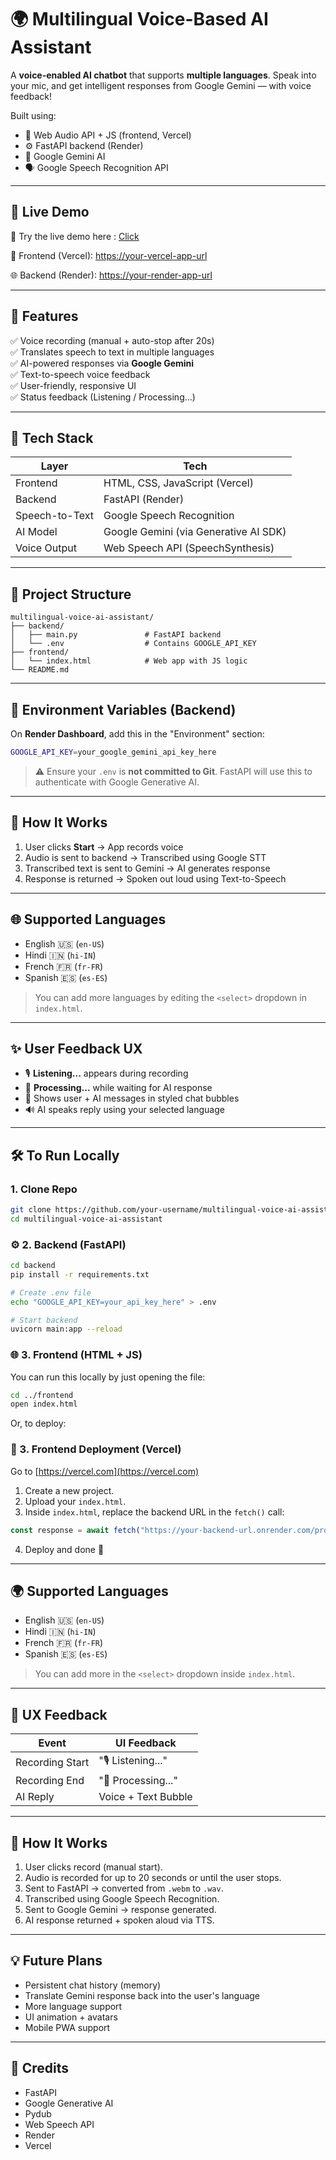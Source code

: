 # 🌍 Multilingual Voice-Based AI Assistant

A **voice-enabled AI chatbot** that supports **multiple languages**. Speak into your mic, and get intelligent responses from Google Gemini — with voice feedback!

Built using:
- 🎤 Web Audio API + JS (frontend, Vercel)
- ⚙️ FastAPI backend (Render)
- 🧠 Google Gemini AI
- 🗣️ Google Speech Recognition API

---

## 🚀 Live Demo

🔗 Try the live demo here : [ Click ](https://multilingual-voice-based-ai-git-4983bc-amrits-projects-1a6211f2.vercel.app)

🔗 Frontend (Vercel): [https://your-vercel-app-url](https://multilingual-voice-based-ai-git-4983bc-amrits-projects-1a6211f2.vercel.app)

🌐 Backend (Render): [https://your-render-app-url](https://dashboard.render.com/web/srv-cvo2vs49c44c73bhteo0/deploys/dep-cvoaid6mcj7s7380h9cg)

---

## 📸 Features

✅ Voice recording (manual + auto-stop after 20s)  
✅ Translates speech to text in multiple languages  
✅ AI-powered responses via **Google Gemini**  
✅ Text-to-speech voice feedback  
✅ User-friendly, responsive UI  
✅ Status feedback (Listening / Processing...)

---

## 🧠 Tech Stack

| Layer         | Tech                                      |
|---------------|-------------------------------------------|
| Frontend      | HTML, CSS, JavaScript (Vercel)            |
| Backend       | FastAPI (Render)                          |
| Speech-to-Text| Google Speech Recognition                 |
| AI Model      | Google Gemini (via Generative AI SDK)     |
| Voice Output  | Web Speech API (SpeechSynthesis)          |

---

## 📁 Project Structure

```
multilingual-voice-ai-assistant/
├── backend/
│   ├── main.py               # FastAPI backend
│   └── .env                  # Contains GOOGLE_API_KEY
├── frontend/
│   └── index.html            # Web app with JS logic
└── README.md
```

---

## 🔑 Environment Variables (Backend)

On **Render Dashboard**, add this in the "Environment" section:

```bash
GOOGLE_API_KEY=your_google_gemini_api_key_here
```

> ⚠️ Ensure your `.env` is **not committed to Git**. FastAPI will use this to authenticate with Google Generative AI.

---

## 🧪 How It Works

1. User clicks **Start** → App records voice  
2. Audio is sent to backend → Transcribed using Google STT  
3. Transcribed text is sent to Gemini → AI generates response  
4. Response is returned → Spoken out loud using Text-to-Speech  

---

## 🌐 Supported Languages

- English 🇺🇸 (`en-US`)
- Hindi 🇮🇳 (`hi-IN`)
- French 🇫🇷 (`fr-FR`)
- Spanish 🇪🇸 (`es-ES`)

> You can add more languages by editing the `<select>` dropdown in `index.html`.

---

## ✨ User Feedback UX

- 🎙️ **Listening...** appears during recording  
- 🧠 **Processing...** while waiting for AI response  
- 💬 Shows user + AI messages in styled chat bubbles  
- 🔊 AI speaks reply using your selected language

---

## 🛠️ To Run Locally

### 1. Clone Repo

```bash
git clone https://github.com/your-username/multilingual-voice-ai-assistant.git
cd multilingual-voice-ai-assistant
```

### ⚙️ 2. Backend (FastAPI)

```bash
cd backend
pip install -r requirements.txt

# Create .env file
echo "GOOGLE_API_KEY=your_api_key_here" > .env

# Start backend
uvicorn main:app --reload
```

### 🌐 3. Frontend (HTML + JS)

You can run this locally by just opening the file:

```bash
cd ../frontend
open index.html
```

Or, to deploy:

### 🧾 3. Frontend Deployment (Vercel)

Go to [https://vercel.com](https://vercel.com)

1. Create a new project.
2. Upload your `index.html`.
3. Inside `index.html`, replace the backend URL in the `fetch()` call:

```javascript
const response = await fetch("https://your-backend-url.onrender.com/process_audio/", { ... });
```

4. Deploy and done 🎉

---

## 🌍 Supported Languages

- English 🇺🇸 (`en-US`)
- Hindi 🇮🇳 (`hi-IN`)
- French 🇫🇷 (`fr-FR`)
- Spanish 🇪🇸 (`es-ES`)

> You can add more in the `<select>` dropdown inside `index.html`.

---

## 💬 UX Feedback

| Event                | UI Feedback           |
|----------------------|-----------------------|
| Recording Start      | "🎙️ Listening..."    |
| Recording End        | "🤖 Processing..."    |
| AI Reply             | Voice + Text Bubble   |

---

## 🧠 How It Works

1. User clicks record (manual start).
2. Audio is recorded for up to 20 seconds or until the user stops.
3. Sent to FastAPI → converted from `.webm` to `.wav`.
4. Transcribed using Google Speech Recognition.
5. Sent to Google Gemini → response generated.
6. AI response returned + spoken aloud via TTS.

---

## 💡 Future Plans

- Persistent chat history (memory)
- Translate Gemini response back into the user's language
- More language support
- UI animation + avatars
- Mobile PWA support

---

## 🙌 Credits

- FastAPI
- Google Generative AI
- Pydub
- Web Speech API
- Render
- Vercel

